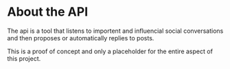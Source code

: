 About the API
============


The api is a tool that listens to importent and influencial social conversations and then proposes or automatically replies to posts.

This is a proof of concept and only a placeholder for the entire aspect of this project.
